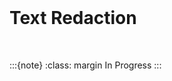 <br>

# Text Redaction

<br>

:::{note}
:class: margin
In Progress
:::

<br>
<br>

<br>
<br>

<br>
<br>

<br>
<br>
